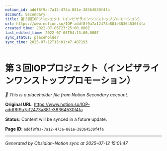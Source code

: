```yaml
---
notion_id: addf8f9a-7a12-473a-881e-38364530f4fa
account: Secondary
title: 第３回IOPプロジェクト（インビザラインワンストッププロモーション）
url: https://www.notion.so/IOP-addf8f9a7a12473a881e38364530f4fa
created_time: 2022-07-06T23:25:00.000Z
last_edited_time: 2022-07-08T04:13:00.000Z
sync_status: placeholder
sync_time: 2025-07-12T15:01:47.487193
---
```


# 第３回IOPプロジェクト（インビザラインワンストッププロモーション）

*🔄 This is a placeholder file from Notion Secondary account.*

**Original URL**: https://www.notion.so/IOP-addf8f9a7a12473a881e38364530f4fa

**Status**: Content will be synced in a future update.

**Page ID**: `addf8f9a-7a12-473a-881e-38364530f4fa`

---

*Generated by Obsidian-Notion sync at 2025-07-12 15:01:47*
